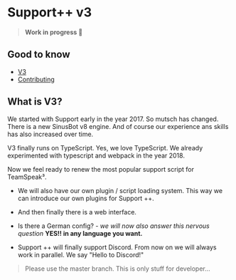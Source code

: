 # Support++ v3

><b>Work in progress 🚧</b>

## Good to know
+ [V3](#about)
+ [Contributing](./CONTRIBUTING.md)

## What is V3? <a name = "about"></a>
We started with Support early in the year 2017.
So mutsch has changed. There is a new SinusBot v8 engine. 
And of course our experience  ans skills has also increased over time.


V3 finally runs on TypeScript. Yes, we love TypeScript.
We already experimented with typescript and webpack in the year 2018.

Now we feel ready to renew the most popular support script for TeamSpeak³.

- We will also have our own plugin / script loading system. This way we can introduce our own plugins for Support ++. 

- And then finally there is a web interface. 

- Is there a German config? -
*we will now also answer this nervous question* **YES!! in any language you want.**

- Support ++ will finally support Discord. From now on we will always work in parallel. We say "Hello to Discord!"



> Please use the master branch. This is only stuff for developer...